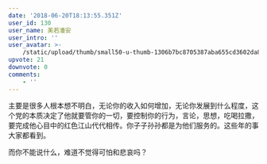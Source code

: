 ```yaml
---
date: '2018-06-20T18:13:55.351Z'
user_id: 130
user_name: 美若潘安
user_intro: ''
user_avatar: >-
    /static/upload/thumb/small50-u-thumb-1306b7bc8705387aba655cd3602da88138b9bc6d253.png
upvote: 21
downvote: 0
comments:
    - ''
---
```


主要是很多人根本想不明白，无论你的收入如何增加，无论你发展到什么程度，这个党的本质决定了他就要管你的一切，要控制你的行为，言论，思想，吃喝拉撒，要完成他心目中的红色江山代代相传。你子子孙孙都是为他们服务的。这些年的事大家都看到。

而你不能说什么，难道不觉得可怕和悲哀吗？
